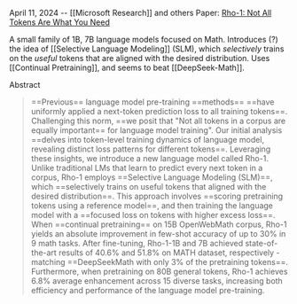 April 11, 2024 -- [[Microsoft Research]] and others
Paper: [Rho-1: Not All Tokens Are What You Need](https://arxiv.org/abs/2404.07965)

A small family of 1B, 7B language models focused on Math. Introduces (?) the idea of [[Selective Language Modeling]] (SLM), which *selectively* trains on the *useful* tokens that are aligned with the desired distribution. Uses [[Continual Pretraining]], and seems to beat [[DeepSeek-Math]].

Abstract
> ==Previous== language model pre-training ==methods== ==have uniformly applied a next-token prediction loss to all training tokens==. Challenging this norm, ==we posit that "Not all tokens in a corpus are equally important== for language model training". Our initial analysis ==delves into token-level training dynamics of language model, revealing distinct loss patterns for different tokens==. Leveraging these insights, we introduce a new language model called Rho-1. Unlike traditional LMs that learn to predict every next token in a corpus, Rho-1 employs ==Selective Language Modeling (SLM)==, which ==selectively trains on useful tokens that aligned with the desired distribution==. This approach involves ==scoring pretraining tokens using a reference model==, and then training the language model with a ==focused loss on tokens with higher excess loss==. When ==continual pretraining== on 15B OpenWebMath corpus, Rho-1 yields an absolute improvement in few-shot accuracy of up to 30% in 9 math tasks. After fine-tuning, Rho-1-1B and 7B achieved state-of-the-art results of 40.6% and 51.8% on MATH dataset, respectively - matching ==DeepSeekMath with only 3% of the pretraining tokens==. Furthermore, when pretraining on 80B general tokens, Rho-1 achieves 6.8% average enhancement across 15 diverse tasks, increasing both efficiency and performance of the language model pre-training.


